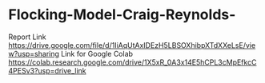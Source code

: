 # Flocking-Model-Craig-Reynolds-
Report Link
https://drive.google.com/file/d/1IiAqUtAxIDEzH5LBSOXhibpXTdXXeLsE/view?usp=sharing
Link for Google Colab
https://colab.research.google.com/drive/1X5xR_0A3x14E5hCPL3cMpEfkcC4PESv3?usp=drive_link
